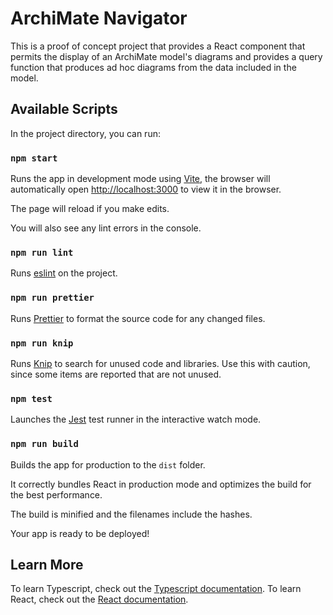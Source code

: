 # ArchiMate Navigator

This is a proof of concept project that provides a React component that permits the display of
an ArchiMate model's diagrams and provides a query function that produces ad hoc diagrams from the
data included in the model.

## Available Scripts

In the project directory, you can run:

### `npm start`

Runs the app in development mode using [Vite](https://vite.dev/), the browser will automatically open [http://localhost:3000](http://localhost:3000) to view it in the browser.

The page will reload if you make edits.

You will also see any lint errors in the console.

### `npm run lint`

Runs [eslint](https://eslint.org/) on the project.

### `npm run prettier`

Runs [Prettier](https://prettier.io/) to format the source code for any changed files.

### `npm run knip`

Runs [Knip](https://knip.dev/) to search for unused code and libraries. Use this with caution,
since some items are reported that are not unused.

### `npm test`

Launches the [Jest](https://jestjs.io/) test runner in the interactive watch mode.

### `npm run build`

Builds the app for production to the `dist` folder.

It correctly bundles React in production mode and optimizes the build for the best performance.

The build is minified and the filenames include the hashes.

Your app is ready to be deployed!

## Learn More

To learn Typescript, check out the [Typescript documentation](https://www.typescriptlang.org/).
To learn React, check out the [React documentation](https://reactjs.org/).
